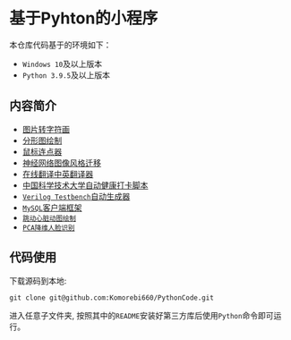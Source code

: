 # 基于Pyhton的小程序

本仓库代码基于的环境如下：

- `Windows 10`及以上版本
- `Python 3.9.5`及以上版本

## 内容简介

- [图片转字符画](./ASCIIArt/)
- [分形图绘制](./FractalPainting/)
- [鼠标连点器](./MouseClick/)
- [神经网络图像风格迁移](./NeuralStyleTransfer/)
- [在线翻译中英翻译器](./Translator/)
- [中国科学技术大学自动健康打卡脚本](./USTC/)
- [`Verilog Testbench`自动生成器](./VerilogTestbenchGen/)
- [`MySQL`客户端框架](./MySQLClient/)
- [`跳动心脏动图绘制`](./HeartBeat/)
- [`PCA降维人脸识别`](./PCAFaceRecognize/)

## 代码使用

下载源码到本地:

```
git clone git@github.com:Komorebi660/PythonCode.git
```

进入任意子文件夹, 按照其中的`README`安装好第三方库后使用`Python`命令即可运行。